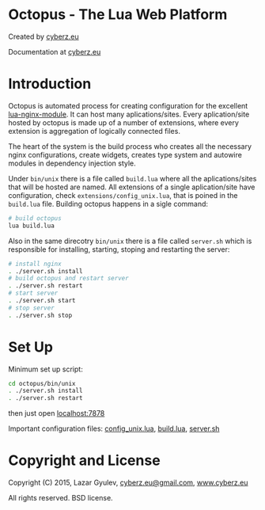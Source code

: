 Octopus - The Lua Web Platform
==============================

Created by [cyberz.eu](http://cyberz.eu)

Documentation at [cyberz.eu](http://cyberz.eu/documentation)

Introduction
============

Octopus is automated process for creating configuration for the excellent [lua-nginx-module](https://github.com/openresty/lua-nginx-module). It can host many aplications/sites. Every aplication/site hosted by octopus is made up of a number of extensions, where every extension is aggregation of logically connected files.

The heart of the system is the build process who creates all the necessary nginx configurations, create widgets, creates type system and autowire modules in dependency injection style.

Under `bin/unix` there is a file called `build.lua` where all the aplications/sites that will be hosted are named. All extensions of a single aplication/site have configuration, check `extensions/config_unix.lua`, that is poined in the `build.lua` file. Building octopus happens in a sigle command:

```bash
# build octopus
lua build.lua
```

Also in the same direcotry `bin/unix` there is a file called `server.sh` which is responsible for installing, starting, stoping and restarting the server:

```bash
# install nginx
. ./server.sh install
# build octopus and restart server
. ./server.sh restart
# start server
. ./server.sh start
# stop server
. ./server.sh stop
```

Set Up
============

Minimum set up script:

```bash
cd octopus/bin/unix
. ./server.sh install
. ./server.sh restart
```
then just open [localhost:7878](http://localhost:7878)

Important configuration files: [config_unix.lua](extensions/config_unix.lua), [build.lua](bin/unix/build.lua), [server.sh](bin/unix/server.sh)

Copyright and License
=====================

Copyright (C) 2015, Lazar Gyulev, cyberz.eu@gmail.com, www.cyberz.eu

All rights reserved. BSD license.